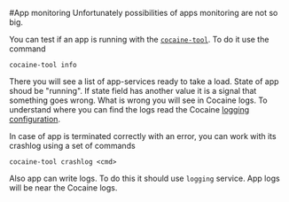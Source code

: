 #App monitoring
Unfortunately possibilities of apps monitoring are not so big.

You can test if an app is running with the [`cocaine-tool`](http://cocaine-tools.readthedocs.org/en/latest/tools.html). To do it use the command

```
cocaine-tool info
```

There you will see a list of app-services ready to take a load. State of app shoud be "running". If state field has another value it is a signal that something goes wrong. What is wrong you will see in Cocaine logs. To understand where you can find the logs read the Cocaine [logging configuration](https://github.com/cocaine/cocaine-docs/blob/v0.11/doc/maintenance_server_configuration.md#logging).

In case of app is terminated correctly with an error, you can work with its crashlog using a set of commands

```
cocaine-tool crashlog <cmd>
```

Also app can write logs. To do this it should use `logging` service. App logs will be near the Cocaine logs.